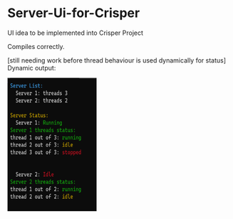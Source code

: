 # Server-Ui-for-Crisper
UI idea to be implemented into Crisper Project

Compiles correctly.

[still needing work before thread behaviour is used dynamically for status] 
Dynamic output:

<img src="https://github.com/indirectDirectEnumeration69/Server-Ui-for-Crisper/blob/main/ServerPi.png" width="200px" height="300px">
